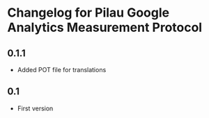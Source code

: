 # Changelog for Pilau Google Analytics Measurement Protocol

## 0.1.1
* Added POT file for translations

## 0.1
* First version
